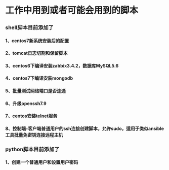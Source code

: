 # 工作中用到或者可能会用到的脚本
### shell脚本目前添加了

#### 1、centos7新系统安装后的配置

#### 2、tomcat日志切割和保留脚本

#### 3、centos6下编译安装zabbix3.4.2，数据库MySQL5.6

#### 4、centos7下编译安装mongodb

#### 5、批量测试网络端口是否连通

#### 6、升级openssh7.9

#### 7、centos安装telnet服务

#### 8、控制端-客户端普通用户的ssh连接创建脚本，允许sudo，适用于类似ansible工具批量免密钥连接远程主机



### python脚本目前添加了

#### 1、创建一个普通用户和设置用户密码